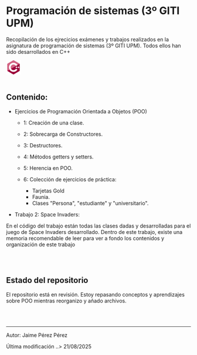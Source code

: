 # Programación de sistemas (3º GITI UPM)

Recopilación de los ejrecicios exámenes y trabajos realizados en la asignatura de programación de sistemas (3º GITI UPM). Todos ellos han sido desarrollados en C++

 <img src="https://github.com/jimmyperezp/jimmyperezp/blob/main/cpp.svg" alt="c++" width="40" height="40"/> 
<br><br>

## Contenido:


- Ejercicios de Programación Orientada a Objetos (POO)
  - 1: Creación de una clase.
  - 2: Sobrecarga de Constructores.
  - 3: Destructores. 
  - 4: Métodos getters y setters.
  - 5: Herencia en POO. 
  - 6: Colección de ejercicios de práctica: 
    
    - Tarjetas Gold
    - Faunia. 
    - Clases "Persona", "estudiante" y "universitario".
 


- Trabajo 2: Space Invaders:

En el código del trabajo están todas las clases dadas y desarrolladas para el juego de Space Invaders desarrollado. Dentro de este trabajo, existe una memoria recomendable de leer para ver a fondo los contenidos y organización de este trabajo

<br><br>

## Estado del repositorio

El repositorio está en revisión. Estoy repasando conceptos y aprendizajes sobre POO mientras reorganizo y añado archivos.

<br><br>


--------
Autor: Jaime Pérez Pérez

Última modificación ..> 21/08/2025



